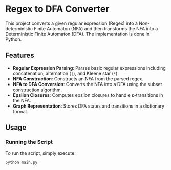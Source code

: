# Regex to DFA Converter

This project converts a given regular expression (Regex) into a Non-deterministic Finite Automaton (NFA) and then transforms the NFA into a Deterministic Finite Automaton (DFA). The implementation is done in Python.

## Features

- **Regular Expression Parsing**: Parses basic regular expressions including concatenation, alternation (`|`), and Kleene star (`*`).
- **NFA Construction**: Constructs an NFA from the parsed regex.
- **NFA to DFA Conversion**: Converts the NFA into a DFA using the subset construction algorithm.
- **Epsilon Closures**: Computes epsilon closures to handle ε-transitions in the NFA.
- **Graph Representation**: Stores DFA states and transitions in a dictionary format.

## Usage

### Running the Script
To run the script, simply execute:

```bash
python main.py
